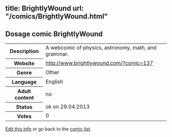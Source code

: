 title: BrightlyWound
url: "/comics/BrightlyWound.html"
---
Dosage comic BrightlyWound
-----------------------------------------

<p id="msg"></p>
<script type="text/javascript">
if (window.location.search === '?edit_info_mail=sent_ok') {
  var elem = document.getElementById("msg");
  elem.innerHTML = 'Edited information sucessfully sent.';
  elem.className = 'ok';
}
</script>
<table class="comicinfo">
<tr>
<th>Description</th><td>A webcomic of physics, astronomy, math, and grammar.</td>
</tr>
<tr>
<th>Website</th><td><a href="http://www.brightlywound.com/?comic=137">http://www.brightlywound.com/?comic=137</a></td>
</tr>
<tr>
<th>Genre</th><td>Other</td>
</tr>
<tr>
<th>Language</th><td>English</td>
</tr>
<tr>
<th>Adult content</th><td>no</td>
</tr>
<tr>
<th>Status</th><td>ok on 29.04.2013</td>
</tr>
<tr>
<th>Votes</th><td>0</td>
</tr>
</table>

[Edit this info](BrightlyWound_edit.html) or go back to the [comic list](../comic-index.html).

